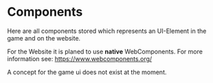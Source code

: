# Components

Here are all components stored which represents an UI-Element in the game and on the website.

For the Website it is planed to use **native** WebComponents. For more information see: <https://www.webcomponents.org/>

A concept for the game ui does not exist at the moment.
